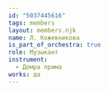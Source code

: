 ```yaml
---
id: "5037445616"
tags: members
layout: members.njk
name: Л. Кожевникова
is_part_of_orchestra: true
role: Музыкант
instrument:
  - Домра прима
works: да
---
```

